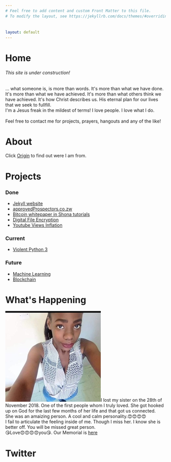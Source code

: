 ```yaml
---
# Feel free to add content and custom Front Matter to this file.
# To modify the layout, see https://jekyllrb.com/docs/themes/#overriding-theme-defaults


layout: default
---
```

<div id="home">
	<h1>Home</h1>
	<h6>This site is under construction!<br></h6> 
	<p class="homeParagraph">
		... what someone is, is more than words. It's more than what we have done. It's more than what we have achieved. It's more than what others think we have achieved. It's how Christ describes us. His eternal plan for our lives that we seek to fullfill.<br>
		I'm a Jesus freak in the mildest of terms! I love people. I love what I do.<br>
		<br>Feel free to contact me for projects, prayers, hangouts and any of the like!
		<br>
	</p> 
</div>
<div id="about">
	<h1>About</h1>
	<div>
		<p>
			Click <a href="/origin.html" target="_blank">Origin</a> to find out were I am from.
		</p>
	</div>
</div>
<div id="projects">
	<h1>Projects</h1>
	<h3>Done</h3>
	<p>
		<ul>
			<li><a href="#" onClick="alert('you are already there!')">Jekyll website</a></li>
			<li><a href="#">approvedProspectors.co.zw</a></li>
			<li><a href="https://www.youtube.com/channel/UCX-McTsh7vF3g9pertE4KIQ" target="_blank">Bitcoin whitepaper in Shona tutorials</a></li>
			<li><a href="https://github.com/evermoreg/digitalFile" target="_blank">Digital File Encryption</a></li>
			<li><a href="https://github.com/tatmush/Youtube-Views-Inflation" target="_blank">Youtube Views Inflation</a></li>
		</ul>
	</p>
	<h3>Current</h3>
	<p>
		<ul>
			<li><a href="#">Violent Python 3</a></li>
		</ul>
	</p>
	<h3>Future</h3>
	<p>
		<ul>
			<li><a href="#">Machine Learning</a></li>
			<li><a href="#">Blockchain </a></li>
		</ul>
	</p>
</div>
<div id="whatsHappening">
	<h1>What's Happening</h1>
	<div>
		<p class="feliMemorial">
			<img src="pictures/feli4.jpeg" alt="Feli" class="firstImage">I lost my sister on the 28th of November 2018. One of the first people whom I truly loved. She got hooked up on God for the last few months of her life and that got us connected.<br>She was an amaizing person. A cool and calm personality.😍😍😍😍<br>I fail to articulate the feeling inside of me. Though I miss her. I know she is better off. You will be missed great person.<br>😘Love😍😍😍😍you😘. Our Memorial is <a href="#">here</a>
		</p>
	</div>	
</div>
<div id="twitter">
	<h1>Twitter</h1>
</div>

